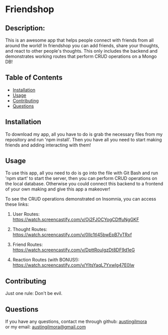 # Friendshop

## Description:
  
   This is an awesome app that helps people connect with friends from all around the world! In friendshop you can add friends, share your thoughts, and react to other people's thoughts. This only includes the backend and demonstrates working routes that perform CRUD operations on a Mongo DB!
  
  ## Table of Contents

* [Installation](#installation)
* [Usage](#usage)
* [Contributing](#contributing)
* [Questions](#questions)
  
## Installation
  To download my app, all you have to do is grab the necessary files from my repository and run 'npm install'. Then you have all you need to start making friends and adding interacting with them!
  
## Usage
  To use this app, all you need to do is go into the file with Git Bash and run 'npm start' to start the server, then you can perform CRUD operations on the local database. Otherwise you could connect this backend to a frontend of your own making and give this app a makeover!

  To see the CRUD operations demonstrated on Insomnia, you can access these links:
  
  1) User Routes: https://watch.screencastify.com/v/Oj2FJOCYogCDffuNgGKF
    
  2) Thought Routes: https://watch.screencastify.com/v/0Ilc1tl45bwEpB7vTRxf
    
  3) Friend Routes: https://watch.screencastify.com/v/DpttRouIgzDt8DF9d1eG
    
  4) Reaction Routes (with BONUS!): https://watch.screencastify.com/v/YItsYaqL7Yxwlg47E0Iw
  
## Contributing
  Just one rule: Don't be evil.
  
## Questions
If you have any questions, contact me through github:
  <a href='https://github.com/austingilmora'>austingilmora</a><br>
or my email:
  <a href='mailto:austingilmora@gmail.com'>austingilmora@gmail.com</a>

